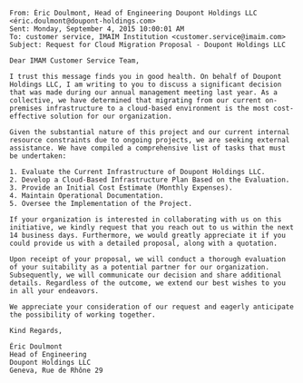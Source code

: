    From: Éric Doulmont, Head of Engineering Doupont Holdings LLC <éric.doulmont@doupont-holdings.com>
    Sent: Monday, September 4, 2015 10:00:01 AM
    To: customer service, IMAIM Institution <customer.service@imaim.com>
    Subject: Request for Cloud Migration Proposal - Doupont Holdings LLC

    Dear IMAM Customer Service Team,

    I trust this message finds you in good health. On behalf of Doupont Holdings LLC, I am writing to you to discuss a significant decision that was made during our annual management meeting last year. As a collective, we have determined that migrating from our current on-premises infrastructure to a cloud-based environment is the most cost-effective solution for our organization.

    Given the substantial nature of this project and our current internal resource constraints due to ongoing projects, we are seeking external assistance. We have compiled a comprehensive list of tasks that must be undertaken:

    1. Evaluate the Current Infrastructure of Doupont Holdings LLC.
    2. Develop a Cloud-Based Infrastructure Plan Based on the Evaluation.
    3. Provide an Initial Cost Estimate (Monthly Expenses).
    4. Maintain Operational Documentation.
    5. Oversee the Implementation of the Project.

    If your organization is interested in collaborating with us on this initiative, we kindly request that you reach out to us within the next 14 business days. Furthermore, we would greatly appreciate it if you could provide us with a detailed proposal, along with a quotation.

    Upon receipt of your proposal, we will conduct a thorough evaluation of your suitability as a potential partner for our organization. Subsequently, we will communicate our decision and share additional details. Regardless of the outcome, we extend our best wishes to you in all your endeavors.

    We appreciate your consideration of our request and eagerly anticipate the possibility of working together.

    Kind Regards,

    Éric Doulmont
    Head of Engineering
    Doupont Holdings LLC
    Geneva, Rue de Rhône 29